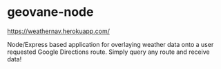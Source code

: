 # geovane-node

https://weathernav.herokuapp.com/

Node/Express based application for overlaying weather data onto a user requested Google Directions route.  Simply query any route and receive data!
